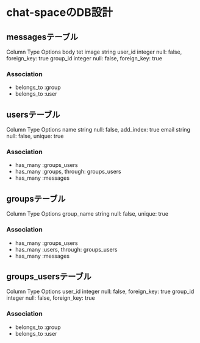# chat-spaceのDB設計

## messagesテーブル
Column Type Options
body tet
image string
user_id integer null: false, foreign_key: true
group_id integer null: false, foreign_key: true
### Association
- belongs_to :group
- belongs_to :user

## usersテーブル
Column Type Options
name string null: false, add_index: true
email string null: false, unique: true
### Association
- has_many :groups_users
- has_many :groups, through: groups_users
- has_many :messages

## groupsテーブル
Column Type Options
group_name string null: false, unique: true
### Association
- has_many :groups_users
- has_many :users, through: groups_users
- has_many :messages

## groups_usersテーブル
Column Type Options
user_id integer null: false, foreign_key: true
group_id integer null: false, foreign_key: true
### Association
- belongs_to :group
- belongs_to :user